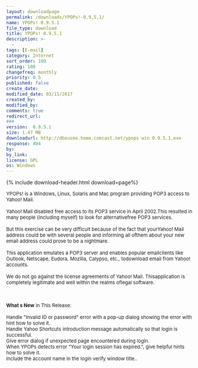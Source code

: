 ```yaml
---
layout: downloadpage
permalink: /downloads/YPOPs!-0,9,5,1/
name: YPOPs! 0.9.5.1
file_type: download
title: YPOPs! 0.9.5.1
description: >-
  -
tags: [E-mail]
category: Internet
sort_order: 100
rating: 100
changefreq: monthly
priority: 0.5
published: false
create_date: 
modified_date: 03/11/2017
created_by: 
modified_by: 
comments: true
redirect_url: 
### 
version:  0.9.5.1
size: 1.47 MB
downloadurl: http://dbeusee.home.comcast.net/ypops win 0.9.5.1.exe
response: 404
by: 
by_link: 
license: GPL 
os: Windows
---
```


{% include download-header.html download=page%}

<p style="fix-download-text !important">
<p><font size="2"><p>YPOPs! is a Windows, Linux, Solaris and Mac program providing POP3 access to Yahoo! Mail.<br />
<br />
Yahoo! Mail disabled free access to its POP3 service in April 2002.This resulted in many people (including myself) to look for alternativefree POP3 services. <br />
<br />
But this exercise can be very difficult because of the fact that yourYahoo! Mail address could be with several people and informing all ofthem about your new email</a> address could prove to be a nightmare. <br />
<br />
This application emulates a POP3 server and enables popular emailclients like Outlook, Netscape, Eudora, Mozilla, Calypso, etc., todownload email from Yahoo! accounts. <br />
<br />
We do not go against the license agreements of Yahoo! Mail. Thisapplication is completely legitimate and well within the realms oflegal software. </p>
<div class="celltext_big"><br />
<br />
<strong>What s New</strong> in This Release:<br />
<br />
Handle "Invalid ID or password" error with a pop-up dialog showing the error with hint how to solve it.<br />
Handle Yahoo Shortcuts introduction message automatically so that login is successful.<br />
Give error dialog if unexpected page encountered during login.<br />
When YPOPs detects error "Your login session has expired.", give helpful hints how to solve it.<br />
Include the account name in the login verify window title..</div></p></p>
